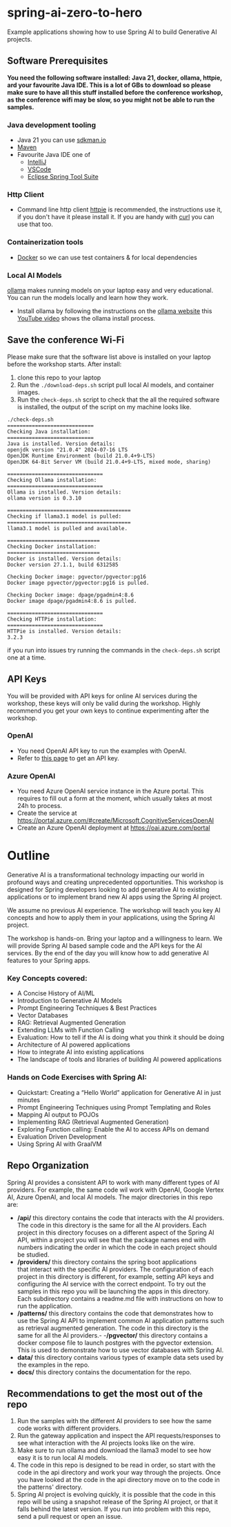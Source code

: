 # spring-ai-zero-to-hero

Example applications showing how to use Spring AI to build Generative 
AI projects.

## Software Prerequisites

**You need the following software installed: Java 21, docker, ollama, httpie, 
ard your favourite Java IDE. This is a lot of GBs to download so please make 
sure to have all this stuff installed before the conference workshop, as the 
conference wifi may be slow, so you might not be able to run the samples.**

### Java development tooling
* Java 21 you can use [sdkman.io](https://sdkman.io/)
* [Maven](https://maven.apache.org/index.html)
* Favourite Java IDE one of
    * [IntelliJ](https://www.jetbrains.com/idea/download)
    * [VSCode](https://code.visualstudio.com/)
    * [Eclipse Spring Tool Suite](https://spring.io/tools)

### Http Client
*  Command line http client  [httpie](https://httpie.io/) is recommended, the instructions use it, if you don't have it please install it. If you are handy with [curl](https://curl.se/) you can use that too. 

### Containerization tools
* [Docker](https://www.docker.com/products/docker-desktop) so we can use test containers & for local dependencies  

### Local AI Models

[ollama](https://ollama.com/)  makes running models on your laptop easy and 
very educational. You can run the models locally and learn how they work. 

* Install ollama by following the instructions on the [ollama website](https://ollama.com/) this [YouTube video](https://www.youtube.com/watch?v=3Q6J6J7Q1Zo) shows the ollama install process.

## Save the conference Wi-Fi

Please make sure that the software list above is installed on your laptop 
before the workshop starts. After install: 

1. clone this repo to your laptop 
2. Run the `./download-deps.sh` script pull local AI models, and container 
   images. 
2. Run the `check-deps.sh` script to check that the all the required 
   software is installed, the output of the script on my machine looks like.

```text
./check-deps.sh
============================
Checking Java installation:
============================
Java is installed. Version details:
openjdk version "21.0.4" 2024-07-16 LTS
OpenJDK Runtime Environment (build 21.0.4+9-LTS)
OpenJDK 64-Bit Server VM (build 21.0.4+9-LTS, mixed mode, sharing)

===============================
Checking Ollama installation:
===============================
Ollama is installed. Version details:
ollama version is 0.3.10

========================================
Checking if llama3.1 model is pulled:
========================================
llama3.1 model is pulled and available.

==============================
Checking Docker installation:
==============================
Docker is installed. Version details:
Docker version 27.1.1, build 6312585

Checking Docker image: pgvector/pgvector:pg16
Docker image pgvector/pgvector:pg16 is pulled.

Checking Docker image: dpage/pgadmin4:8.6
Docker image dpage/pgadmin4:8.6 is pulled.

===============================
Checking HTTPie installation:
===============================
HTTPie is installed. Version details:
3.2.3
```

if you run into issues try running the commands in the `check-deps.sh` 
script one at a time. 

## API Keys

You will be provided with API keys for online AI services during the 
workshop, these keys will only be valid during the workshop. Highly 
recommend you get your own keys to continue experimenting after the workshop.

### OpenAI
* You need OpenAI API key to run the examples with OpenAI.
* Refer to [this page](https://help.openai.com/en/articles/4936850-where-do-i-find-my-openai-api-key) to get an API key.

### Azure OpenAI
* You need Azure OpenAI service instance in the Azure portal. This requires to fill out a form at the moment, which usually
  takes at most 24h to process.
* Create the service at https://portal.azure.com/#create/Microsoft.CognitiveServicesOpenAI
* Create an Azure OpenAI deployment at https://oai.azure.com/portal

# Outline

Generative AI is a transformational technology impacting our world in profound ways and creating unprecedented opportunities. This workshop is designed for Spring developers looking to add generative AI to existing applications or to implement brand new AI apps using the Spring AI project.

We assume no previous AI experience. The workshop will teach you key AI concepts and how to apply them in your applications, using the Spring AI project.

The workshop is hands-on. Bring your laptop and a willingness to learn. We will provide Spring AI based sample code and the API keys for the AI services. By the end of the day you will know how to add generative AI features to your Spring apps.

### Key Concepts covered:
- A Concise History of AI/ML
- Introduction to Generative AI Models
- Prompt Engineering Techniques & Best Practices
- Vector Databases
- RAG: Retrieval Augmented Generation
- Extending LLMs with Function Calling
- Evaluation: How to tell if the AI is doing what you think it should be doing
- Architecture of AI powered applications
- How to integrate AI into existing applications
- The landscape of tools and libraries of building AI powered applications

### Hands on Code Exercises with Spring AI:
- Quickstart: Creating a “Hello World” application for Generative AI in just minutes
- Prompt Engineering Techniques using Prompt Templating and Roles
- Mapping AI output to POJOs
- Implementing RAG (Retrieval Augmented Generation)
- Exploring Function calling: Enable the AI to access APIs on demand
- Evaluation Driven Development
- Using Spring AI with GraalVM

## Repo Organization 

Spring AI provides a consistent API to work with many different types of AI 
providers. For example, the same code wil work with OpenAI, Google Vertex AI,
Azure OpenAI, and local AI models. The major directories in this repo are:

- **/api/** this directory contains the code that interacts with the AI 
  providers. The code in this directory is the same for all the AI providers.
  Each project in this directory focuses on a different aspect of the Spring 
  AI API, within a project you will see that the package names end with 
  numbers indicating the order in which the code in each project should be 
  studied.
- **/providers/** this directory contains the spring boot applications  
  that interact with the specific AI providers. The configuration of each 
  project in this directory  is different, for example, setting API keys and 
  configuring the AI service with the correct endpoint. To try out the samples
  in this repo you will be launching the apps in this directory. Each 
  subdirectory contains a readme.md file with instructions on how to run the 
  application. 
- **/patterns/** this directory contains the code that demonstrates how to 
  use the Spring AI API to implement common AI application patterns such as 
  retrieval augmented generation. The code in this directory is the same for 
  all the AI providers.- 
-**/pgvector/** this directory contains a docker compose file to launch 
  postgres with the pgvector extension. This is used to demonstrate how to 
  use vector databases with Spring AI.
- **data/** this directory contains various types of example data sets used 
  by the examples in the repo.
- **docs/** this directory contains the documentation for the repo.

## Recommendations to get the most out of the repo

1. Run the samples with the different AI providers to see how the same code 
   works with different providers.
2. Run the gateway application and inspect the API requests/responses to see 
   what interaction with the AI projects looks like on the wire.
3. Make sure to run ollama and download the llama3 model to see how easy it 
   is to run local AI models. 
4. The code in this repo is designed to be read in order, so start with the 
   code in the api directory and work your way through the projects. Once 
   you have looked at the code in the api directory move on to the code in 
   the patterns' directory. 
5. Spring AI project is evolving quickly, it is possible that the code in 
   this repo will be using a snapshot release of the Spring AI project, or 
   that it falls behind the latest version. If you run into problem with 
   this repo, send a pull request or open an issue. 